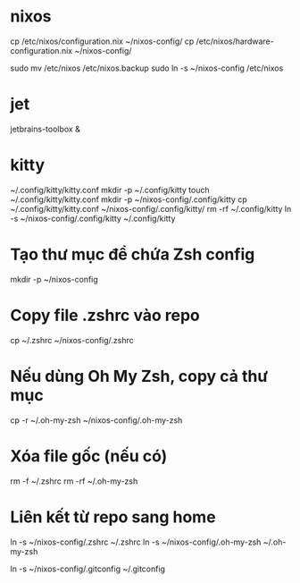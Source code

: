 # nixos
cp /etc/nixos/configuration.nix ~/nixos-config/
cp /etc/nixos/hardware-configuration.nix ~/nixos-config/

sudo mv /etc/nixos /etc/nixos.backup
sudo ln -s ~/nixos-config /etc/nixos

# jet
jetbrains-toolbox &


# kitty
~/.config/kitty/kitty.conf
mkdir -p ~/.config/kitty
touch ~/.config/kitty/kitty.conf
mkdir -p ~/nixos-config/.config/kitty
cp ~/.config/kitty/kitty.conf ~/nixos-config/.config/kitty/
rm -rf ~/.config/kitty
ln -s ~/nixos-config/.config/kitty ~/.config/kitty



# Tạo thư mục để chứa Zsh config
mkdir -p ~/nixos-config

# Copy file .zshrc vào repo
cp ~/.zshrc ~/nixos-config/.zshrc

# Nếu dùng Oh My Zsh, copy cả thư mục
cp -r ~/.oh-my-zsh ~/nixos-config/.oh-my-zsh


# Xóa file gốc (nếu có)
rm -f ~/.zshrc
rm -rf ~/.oh-my-zsh

# Liên kết từ repo sang home
ln -s ~/nixos-config/.zshrc ~/.zshrc
ln -s ~/nixos-config/.oh-my-zsh ~/.oh-my-zsh



ln -s  ~/nixos-config/.gitconfig ~/.gitconfig 
